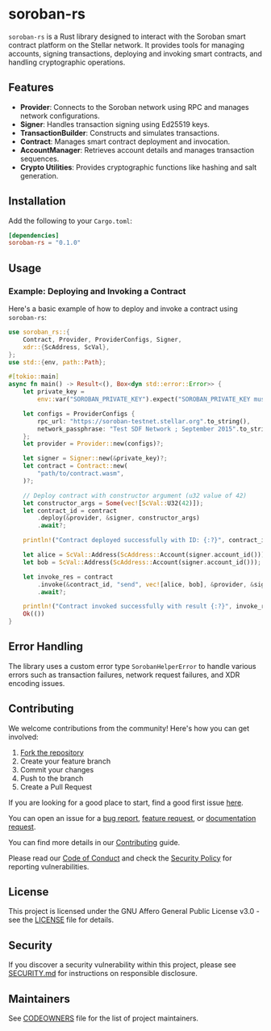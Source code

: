# soroban-rs

`soroban-rs` is a Rust library designed to interact with the Soroban smart contract platform on the Stellar network. It provides tools for managing accounts, signing transactions, deploying and invoking smart contracts, and handling cryptographic operations.

## Features

- **Provider**: Connects to the Soroban network using RPC and manages network configurations.
- **Signer**: Handles transaction signing using Ed25519 keys.
- **TransactionBuilder**: Constructs and simulates transactions.
- **Contract**: Manages smart contract deployment and invocation.
- **AccountManager**: Retrieves account details and manages transaction sequences.
- **Crypto Utilities**: Provides cryptographic functions like hashing and salt generation.

## Installation

Add the following to your `Cargo.toml`:

```toml
[dependencies]
soroban-rs = "0.1.0"
```

## Usage

### Example: Deploying and Invoking a Contract

Here's a basic example of how to deploy and invoke a contract using `soroban-rs`:

```rust
use soroban_rs::{
    Contract, Provider, ProviderConfigs, Signer,
    xdr::{ScAddress, ScVal},
};
use std::{env, path::Path};

#[tokio::main]
async fn main() -> Result<(), Box<dyn std::error::Error>> {
    let private_key =
        env::var("SOROBAN_PRIVATE_KEY").expect("SOROBAN_PRIVATE_KEY must be set");

    let configs = ProviderConfigs {
        rpc_url: "https://soroban-testnet.stellar.org".to_string(),
        network_passphrase: "Test SDF Network ; September 2015".to_string(),
    };
    let provider = Provider::new(configs)?;

    let signer = Signer::new(&private_key)?;
    let contract = Contract::new(
        "path/to/contract.wasm",
    )?;

    // Deploy contract with constructor argument (u32 value of 42)
    let constructor_args = Some(vec![ScVal::U32(42)]);
    let contract_id = contract
        .deploy(&provider, &signer, constructor_args)
        .await?;

    println!("Contract deployed successfully with ID: {:?}", contract_id);

    let alice = ScVal::Address(ScAddress::Account(signer.account_id()));
    let bob = ScVal::Address(ScAddress::Account(signer.account_id()));

    let invoke_res = contract
        .invoke(&contract_id, "send", vec![alice, bob], &provider, &signer)
        .await?;

    println!("Contract invoked successfully with result {:?}", invoke_res);
    Ok(())
}
```

## Error Handling

The library uses a custom error type `SorobanHelperError` to handle various errors such as transaction failures, network request failures, and XDR encoding issues.

## Contributing

We welcome contributions from the community! Here's how you can get involved:

1. [Fork the repository](https://github.com/OpenZeppelin/soroban-helpers/fork)
2. Create your feature branch
3. Commit your changes
4. Push to the branch
5. Create a Pull Request

If you are looking for a good place to start, find a good first issue [here](https://github.com/OpenZeppelin/soroban-helpers/issues?q=is%3Aissue%20is%3Aopen%20label%3Agood-first-issue).

You can open an issue for a [bug report](https://github.com/OpenZeppelin/soroban-helpers/issues/new?assignees=&labels=T-bug%2CS-needs-triage&projects=&template=bug.yml), [feature request](https://github.com/OpenZeppelin/soroban-helpers/issues/new?assignees=&labels=T-feature%2CS-needs-triage&projects=&template=feature.yml), or [documentation request](https://github.com/OpenZeppelin/soroban-helpers/issues/new?assignees=&labels=T-documentation%2CS-needs-triage&projects=&template=docs.yml).

You can find more details in our [Contributing](CONTRIBUTING.md) guide.

Please read our [Code of Conduct](CODE_OF_CONDUCT.md) and check the [Security Policy](SECURITY.md) for reporting vulnerabilities.

## License

This project is licensed under the GNU Affero General Public License v3.0 - see the [LICENSE](LICENSE) file for details.

## Security

If you discover a security vulnerability within this project, please see [SECURITY.md](SECURITY.md) for instructions on responsible disclosure.

## Maintainers

See [CODEOWNERS](CODEOWNERS) file for the list of project maintainers.
